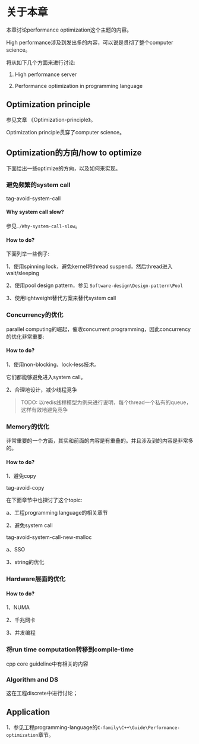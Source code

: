 # 关于本章

本章讨论performance optimization这个主题的内容。

High performance涉及到发出多的内容，可以说是贯彻了整个computer science。

将从如下几个方面来进行讨论:

1) High performance server

2) Performance optimization in programming language

## Optimization principle

参见文章 《Optimization-principle》。

Optimization principle贯穿了computer science。

## Optimization的方向/how to optimize

下面给出一些optimize的方向，以及如何来实现。

### 避免频繁的system call

tag-avoid-system-call

####  Why system call slow?

参见`./Why-system-call-slow`。


#### How to do?

下面列举一些例子:

1、使用spinning lock，避免kernel将thread suspend，然后thread进入wait/sleeping

2、使用pool design pattern，参见 `Software-design\Design-pattern\Pool`

3、使用lightweight替代方案来替代system call



### Concurrency的优化

parallel computing的崛起，催收concurrent programming，因此concurrency的优化非常重要:

#### How to do?

1、使用non-blocking、lock-less技术。

它们都能够避免进入system call。

2、合理地设计，减少线程竞争

> TODO: 以redis线程模型为例来进行说明，每个thread一个私有的queue，这样有效地避免竞争

### Memory的优化

非常重要的一个方面，其实和前面的内容是有重叠的。并且涉及到的内容是非常多的。

#### How to do?

1、避免copy

tag-avoid-copy

在下面章节中也探讨了这个topic:

a、工程programming language的相关章节

2、避免system call

tag-avoid-system-call-new-malloc

a、SSO

3、string的优化

### Hardware层面的优化

#### How to do?

1、NUMA

2、千兆网卡

3、并发编程



### 将run time computation转移到compile-time

cpp core guideline中有相关的内容



### Algorithm and DS

这在工程discrete中进行讨论；



## Application

1、参见工程programming-language的`C-family\C++\Guide\Performance-optimization`章节。